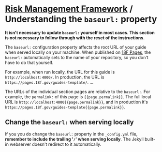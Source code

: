 # [Risk Management Framework](README.md) / Understanding the `baseurl:` property

__It isn't necessary to update `baseurl:` yourself in most cases. This
section is not necessary to follow through with the reset of the
instructions.__

The `baseurl:` configuration property affects the root URL of your guide when
served locally on your machine. When published on [18F
Pages](https://pages.18f.gov/), the `baseurl:` automatically sets to the
name of your repository, so you don't have to do that yourself.

For example, when run locally, the URL for this guide is
`http://localhost:4000/`. In production, the URL is
`https://pages.18f.gov/guides-template/`. ...

The URLs of the individual section pages are relative to the `baseurl:`. For
example, the `permalink:` of this page is `{{page.permalink}}`. The full local
URL is `http://localhost:4000{{page.permalink}}`, and in
production it's `https://pages.18f.gov/guides-template{{page.permalink}}`.

## Change the `baseurl:` when serving locally

If you you do change the `baseurl:` property in the `_config.yml` file,
**remember to include the trailing '`/`' when serving locally**. The Jekyll
built-in webserver doesn't redirect to it automatically.
